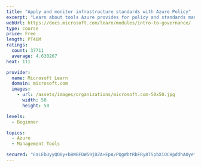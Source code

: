 ```yaml
---
title: "Apply and monitor infrastructure standards with Azure Policy"
excerpt: "Learn about tools Azure provides for policy and standards management that support your teams' ownership and development of their resources in the cloud."
webUrl: https://docs.microsoft.com/learn/modules/intro-to-governance/
type: course
price: Free
length: PT46M
ratings:
  count: 37711
  average: 4.630267
heat: 111

provider:
  name: Microsoft Learn
  domain: microsoft.com
  images:
    - url: /assets/images/organizations/microsoft.com-50x50.jpg
      width: 50
      height: 50

levels:
  - Beginner

topics:
  - Azure
  - Management Tools

secured: "EaLEbUyyQO0y+bBWBFDW59jDZA+EpA/PQgWbtRbFRy8TSpbXiOCHpddhAOyefNDUZXZT6I9arjuSK+7Jui8E19y6hvddlKqC8is29HuU/c5EKse7zYz1vhfifoM4Rl/VHLrrBGFK41YDcWONv3hiISGY8f8V8x5idaY7ok27+/SK3UT6xiqgHPNiPuf4NntbzolwxU3KBMxMf2T/W/AoTXvPksYMlJzJlQbxruFWOzrepIaBVfgwSY3qO0NcpHbAJ2FsKQCG0i/bUiHE5kuSJuwrx/z0qgPpdMcXPhQMn6MP8fwsNXpbQkMN+YPReWe2N5MJ1IoQTTYMQeKyCKGM4Wnek3CAZAb3Xml/V1ONUySkf6reh2GuTXcdgoxpncyQ+HhcqVlrAoee6rXethLSIWL6FIF/7szzZubkZFCAG1pLIBIBRNAslCNCcSWyoqrO;R9rCoGHuaWuc1eq+/Df2Pg=="
---
```


